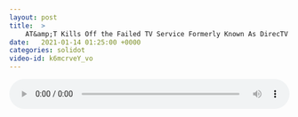 ```yaml
---
layout: post
title:  >
    AT&amp;T Kills Off the Failed TV Service Formerly Known As DirecTV Now
date:   2021-01-14 01:25:00 +0000
categories: solidot
video-id: k6mcrveY_vo
---
```


<audio src="/assets/151c761a31f6ce4b86ff459051181f2b.mp3" style="width: 100%;" controls></audio>

